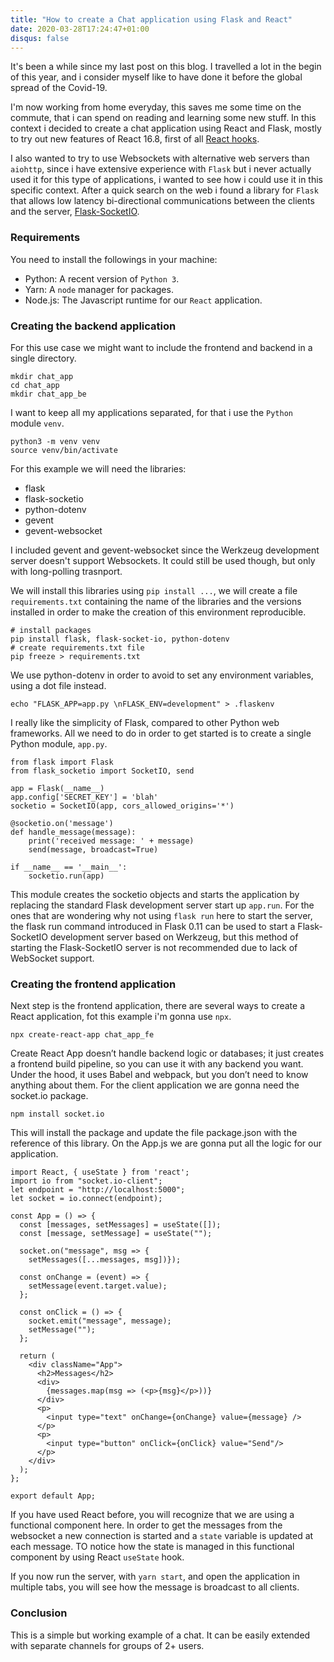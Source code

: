 ```yaml
---
title: "How to create a Chat application using Flask and React"
date: 2020-03-28T17:24:47+01:00
disqus: false
---
```

It's been a while since my last post on this blog. I travelled a lot in the begin of this year, and i consider myself like to have done it before the global spread of the Covid-19. 

I'm now working from home everyday, this saves me some time on the commute, that i can spend on reading and learning some new stuff. 
In this context i decided to create a chat application using React and Flask, mostly to try out new features of React 16.8, first of all [React hooks](https://reactjs.org/docs/hooks-intro.html). 

I also wanted to try to use Websockets with alternative web servers than `aiohttp`, since i have extensive experience with `Flask` but i never actually used it for this type of applications, i wanted to see how i could use it in this specific context. 
After a quick search on the web i found a library for `Flask` that allows low latency bi-directional communications between the clients and the server, [Flask-SocketIO](https://flask-socketio.readthedocs.io/en/latest/). 

### Requirements
You need to install the followings in your machine: 
* Python: A recent version of `Python 3`. 
* Yarn: A `node` manager for packages.
* Node.js: The Javascript runtime for our `React` application. 

### Creating the backend application
For this use case we might want to include the frontend and backend in a single directory. 
```
mkdir chat_app
cd chat_app
mkdir chat_app_be
```
I want to keep all my applications separated, for that i use the `Python` module `venv`. 
```
python3 -m venv venv 
source venv/bin/activate
```
For this example we will need the libraries:
* flask 
* flask-socketio
* python-dotenv
* gevent
* gevent-websocket

I included gevent and gevent-websocket since the Werkzeug development server doesn't support Websockets. It could still be used though, but only with long-polling trasnport. 

We will install this libraries using `pip install ...`, we will create a file `requirements.txt` containing the name of the libraries and the versions installed in order to make the creation of this environment reproducible. 
```
# install packages
pip install flask, flask-socket-io, python-dotenv
# create requirements.txt file
pip freeze > requirements.txt
```
We use python-dotenv in order to avoid to set any environment variables, using a dot file instead. 
```
echo "FLASK_APP=app.py \nFLASK_ENV=development" > .flaskenv
```
I really like the simplicity of Flask, compared to other Python web frameworks. All we need to do in order to get started is to create a single Python module, `app.py`. 
```
from flask import Flask
from flask_socketio import SocketIO, send

app = Flask(__name__)
app.config['SECRET_KEY'] = 'blah' 
socketio = SocketIO(app, cors_allowed_origins='*')

@socketio.on('message')
def handle_message(message):
    print('received message: ' + message)
    send(message, broadcast=True)

if __name__ == '__main__':
    socketio.run(app)
```
This module creates the socketio objects and starts the application by replacing the standard Flask development server start up `app.run`. 
For the ones that are wondering why not using `flask run` here to start the server, the flask run command introduced in Flask 0.11 can be used to start a Flask-SocketIO development server based on Werkzeug, but this method of starting the Flask-SocketIO server is not recommended due to lack of WebSocket support.

### Creating the frontend application
Next step is the frontend application, there are several ways to create a React application, fot this example i'm gonna use `npx`. 
```
npx create-react-app chat_app_fe
```
Create React App doesn’t handle backend logic or databases; it just creates a frontend build pipeline, so you can use it with any backend you want. Under the hood, it uses Babel and webpack, but you don’t need to know anything about them. 
For the client application we are gonna need the socket.io package. 
```
npm install socket.io
```
This will install the package and update the file package.json with the reference of this library. 
On the App.js we are gonna put all the logic for our application. 
```
import React, { useState } from 'react';
import io from "socket.io-client";
let endpoint = "http://localhost:5000";
let socket = io.connect(endpoint);

const App = () => {
  const [messages, setMessages] = useState([]);
  const [message, setMessage] = useState("");

  socket.on("message", msg => {
    setMessages([...messages, msg])});

  const onChange = (event) => {
    setMessage(event.target.value);
  };

  const onClick = () => {
    socket.emit("message", message);
    setMessage("");
  };

  return (
    <div className="App">
      <h2>Messages</h2>
      <div>
        {messages.map(msg => (<p>{msg}</p>))}
      </div>
      <p>
        <input type="text" onChange={onChange} value={message} />
      </p>
      <p>
        <input type="button" onClick={onClick} value="Send"/>
      </p>
    </div>
  );
};

export default App;
```
If you have used React before, you will recognize that we are using a functional component here. 
In order to get the messages from the websocket a new connection is started and a `state` variable is updated at each message. TO notice how the state is managed in this functional component by using React `useState` hook. 

If you now run the server, with `yarn start`, and open the application in multiple tabs, you will see how the message is broadcast to all clients. 

### Conclusion
This is a simple but working example of a chat. It can be easily extended with separate channels for groups of 2+ users. 
